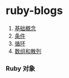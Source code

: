 # ruby-blogs

1. [基础概念](https://github.com/yym-yumeng123/ruby-blogs/blob/master/basic.md)
2. [条件](https://github.com/yym-yumeng123/ruby-blogs/blob/master/if_else.md)
3. [循环](https://github.com/yym-yumeng123/ruby-blogs/blob/master/loop.md)
4. [数组和散列](https://github.com/yym-yumeng123/ruby-blogs/blob/master/type.md)

### Ruby 对象